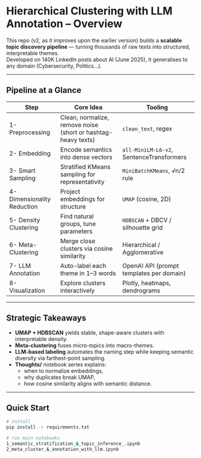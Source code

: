 # Hierarchical Clustering with LLM Annotation – Overview

This repo (v2, as it improves upon the earlier version) builds a **scalable topic discovery pipeline** — turning thousands of raw texts into structured, interpretable themes.  
Developed on 140K LinkedIn posts about AI (June 2025), it generalises to any domain (Cybersecurity, Politics...).

---

##  Pipeline at a Glance

| Step | Core Idea | Tooling |
|------|------------|----------|
| 1- Preprocessing | Clean, normalize, remove noise (short or hashtag-heavy texts) | `clean_text`, regex |
| 2- Embedding | Encode semantics into dense vectors | `all-MiniLM-L6-v2`, SentenceTransformers |
| 3- Smart Sampling | Stratified KMeans sampling for representativity | `MiniBatchKMeans`, √n/2 rule |
| 4- Dimensionality Reduction | Project embeddings for structure | `UMAP` (cosine, 2D) |
| 5- Density Clustering | Find natural groups, tune parameters | `HDBSCAN` + DBCV / silhouette grid |
| 6- Meta-Clustering | Merge close clusters via cosine similarity | Hierarchical / Agglomerative |
| 7- LLM Annotation | Auto-label each theme in 1–3 words | OpenAI API (prompt templates per domain) |
| 8- Visualization | Explore clusters interactively | Plotly, heatmaps, dendrograms |

---

## Strategic Takeaways

- **UMAP + HDBSCAN** yields stable, shape-aware clusters with interpretable density.  
- **Meta-clustering** fuses micro-topics into macro-themes.  
- **LLM-based labeling** automates the naming step while keeping semantic diversity via farthest-point sampling.  
- **Thoughts/** notebook series explains:  
  - when to normalize embeddings,  
  - why duplicates break UMAP,  
  - how cosine similarity aligns with semantic distance.

---

## Quick Start

```bash
# install
pip install -r requirements.txt

# run main notebooks
1_semantic_stratification_&_topic_inference_.ipynb
2_meta_cluster_&_annotation_with_llm.ipynb
